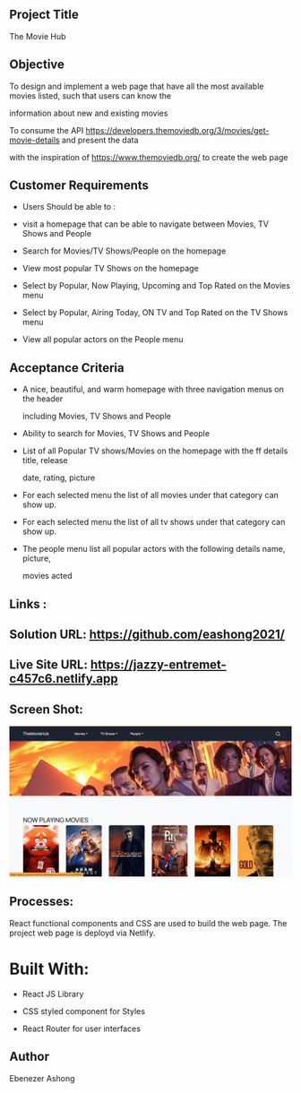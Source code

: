 ## Project Title

The Movie Hub

## Objective

To design and implement a web page that have all the most available movies listed, such that users can know the 

information about new and existing movies

To consume the API https://developers.themoviedb.org/3/movies/get-movie-details and present the data

 with the inspiration of https://www.themoviedb.org/ to create the web page

## Customer Requirements

- Users Should be able to :

 - visit a homepage that can be able to navigate between Movies, TV Shows and People

 - Search for Movies/TV Shows/People on the homepage

 - View most popular TV Shows on the homepage

 - Select by Popular, Now Playing, Upcoming and Top Rated on the Movies menu

 - Select by Popular, Airing Today, ON TV and Top Rated on the TV Shows menu

 - View all popular actors on the People menu

## Acceptance Criteria

 - A nice, beautiful, and warm homepage with three navigation menus on the header 

   including Movies, TV Shows and People

 - Ability to search for Movies, TV Shows and People

 - List of all Popular TV shows/Movies on the homepage with the ff details title, release 

   date, rating, picture

 - For each selected menu the list of all movies under that category can show up.

 - For each selected menu the list of all tv shows under that category can show up.

 - The people menu list all popular actors with the following details name, picture, 

   movies acted

 ## Links :

 ## Solution URL: https://github.com/eashong2021/

 ## Live Site URL: https://jazzy-entremet-c457c6.netlify.app

 ## Screen Shot:
 
 ![image](./public/Screenshot%20(7).png)


 ## Processes:

 React functional components and CSS are used to build the web page. The project web page is deployd via Netlify.

 # Built With:

 - React                      JS Library

 - CSS styled component       for Styles

 - React Router               for user interfaces 

## Author

Ebenezer Ashong
